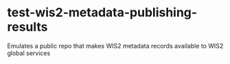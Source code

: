 # test-wis2-metadata-publishing-results
Emulates a public repo that makes WIS2 metadata records available to WIS2 global services
